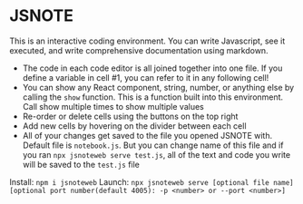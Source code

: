 # JSNOTE

This is an interactive coding environment. You can write Javascript, see it executed, and write comprehensive documentation using markdown.

- The code in each code editor is all joined together into one file. If you define a variable in cell #1, you can refer to it in any following cell!
- You can show any React component, string, number, or anything else by calling the `show` function. This is a function built into this environment. Call show multiple times to show multiple values
- Re-order or delete cells using the buttons on the top right
- Add new cells by hovering on the divider between each cell
- All of your changes get saved to the file you opened JSNOTE with. Default file is `notebook.js`. But you can change name of this file and if you ran `npx jsnoteweb serve test.js`, all of the text and code you write will be saved to the `test.js` file

Install: `npm i jsnoteweb`
Launch: `npx jsnoteweb serve [optional file name] [optional port number(default 4005): -p <number> or --port <number>]`

